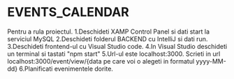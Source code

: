 # EVENTS_CALENDAR

Pentru a rula proiectul.
1.Deschideti XAMP Control Panel si dati start la serviciul MySQL
2.Deschideti folderul BACKEND cu IntelliJ si dati run.
3.Deschideti frontend-ul cu Visual Studio code.
4.In Visual Studio deschideti un terminal si tastati "npm start"
5.Url-ul este localhost:3000. Scrieti in url localhost:3000/event/view/{data pe care voi o alegeti in formatul yyyy-MM-dd}
6.Planificati evenimentele dorite.
